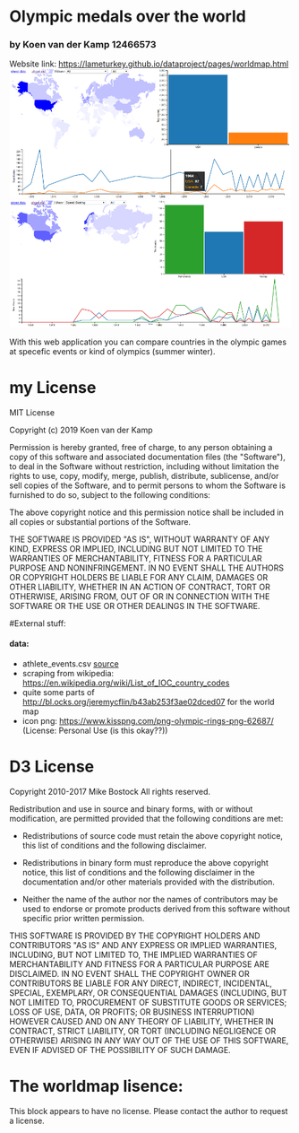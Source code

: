 # Olympic medals over the world
### by Koen van der Kamp 12466573

Website link: https://lameturkey.github.io/dataproject/pages/worldmap.html
![Screenshot1](docs/Screenshot1.png)![Screenshot2](docs/Screenshot2.png)

With this web application you can compare countries in the olympic games at specefic events or kind of olympics (summer winter).

# my License
MIT License

Copyright (c) 2019 Koen van der Kamp

Permission is hereby granted, free of charge, to any person obtaining a copy
of this software and associated documentation files (the "Software"), to deal
in the Software without restriction, including without limitation the rights
to use, copy, modify, merge, publish, distribute, sublicense, and/or sell
copies of the Software, and to permit persons to whom the Software is
furnished to do so, subject to the following conditions:

The above copyright notice and this permission notice shall be included in all
copies or substantial portions of the Software.

THE SOFTWARE IS PROVIDED "AS IS", WITHOUT WARRANTY OF ANY KIND, EXPRESS OR
IMPLIED, INCLUDING BUT NOT LIMITED TO THE WARRANTIES OF MERCHANTABILITY,
FITNESS FOR A PARTICULAR PURPOSE AND NONINFRINGEMENT. IN NO EVENT SHALL THE
AUTHORS OR COPYRIGHT HOLDERS BE LIABLE FOR ANY CLAIM, DAMAGES OR OTHER
LIABILITY, WHETHER IN AN ACTION OF CONTRACT, TORT OR OTHERWISE, ARISING FROM,
OUT OF OR IN CONNECTION WITH THE SOFTWARE OR THE USE OR OTHER DEALINGS IN THE
SOFTWARE.

#External stuff:
#### data:
* athlete_events.csv [source](https://www.kaggle.com/heesoo37/120-years-of-olympic-history-athletes-and-results)
* scraping from wikipedia: https://en.wikipedia.org/wiki/List_of_IOC_country_codes
* quite some parts of http://bl.ocks.org/jeremycflin/b43ab253f3ae02dced07 for the world map
* icon png: https://www.kisspng.com/png-olympic-rings-png-62687/ (License: Personal Use (is this okay??))

# D3 License
Copyright 2010-2017 Mike Bostock
All rights reserved.

Redistribution and use in source and binary forms, with or without modification,
are permitted provided that the following conditions are met:

* Redistributions of source code must retain the above copyright notice, this
  list of conditions and the following disclaimer.

* Redistributions in binary form must reproduce the above copyright notice,
  this list of conditions and the following disclaimer in the documentation
  and/or other materials provided with the distribution.

* Neither the name of the author nor the names of contributors may be used to
  endorse or promote products derived from this software without specific prior
  written permission.

THIS SOFTWARE IS PROVIDED BY THE COPYRIGHT HOLDERS AND CONTRIBUTORS "AS IS" AND
ANY EXPRESS OR IMPLIED WARRANTIES, INCLUDING, BUT NOT LIMITED TO, THE IMPLIED
WARRANTIES OF MERCHANTABILITY AND FITNESS FOR A PARTICULAR PURPOSE ARE
DISCLAIMED. IN NO EVENT SHALL THE COPYRIGHT OWNER OR CONTRIBUTORS BE LIABLE FOR
ANY DIRECT, INDIRECT, INCIDENTAL, SPECIAL, EXEMPLARY, OR CONSEQUENTIAL DAMAGES
(INCLUDING, BUT NOT LIMITED TO, PROCUREMENT OF SUBSTITUTE GOODS OR SERVICES;
LOSS OF USE, DATA, OR PROFITS; OR BUSINESS INTERRUPTION) HOWEVER CAUSED AND ON
ANY THEORY OF LIABILITY, WHETHER IN CONTRACT, STRICT LIABILITY, OR TORT
(INCLUDING NEGLIGENCE OR OTHERWISE) ARISING IN ANY WAY OUT OF THE USE OF THIS
SOFTWARE, EVEN IF ADVISED OF THE POSSIBILITY OF SUCH DAMAGE.


# The worldmap lisence:
This block appears to have no license. Please contact the author to request a license.

